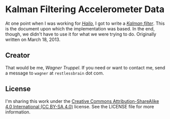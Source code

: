 # Kalman Filtering Accelerometer Data

At one point when I was working for [_Hailo_](https://www.hailoapp.com), I got to write a [_Kalman filter_](http://en.wikipedia.org/wiki/Kalman_filter). This is the document upon which the implementation was based. In the end, though, we didn't have to use it for what we were trying to do. Originally written on March 18, 2013.

## Creator

That would be me, _Wagner Truppel_. If you need or want to contact me, send a message to `wagner` at `restlessbrain` dot com.

## License

I'm sharing this work under the [Creative Commons Attribution-ShareAlike 4.0 International (CC BY-SA 4.0)](http://creativecommons.org/licenses/by-sa/4.0/) license. See the LICENSE file for more information.
